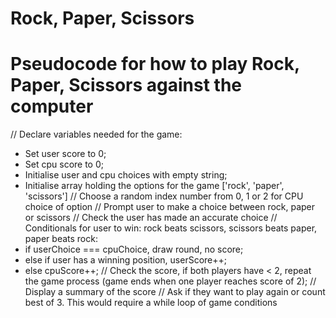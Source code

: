 # Rock, Paper, Scissors

# Pseudocode for how to play Rock, Paper, Scissors against the computer

// Declare variables needed for the game:
  - Set user score to 0;
  - Set cpu score to 0;
  - Initialise user and cpu choices with empty string;
  - Initialise array holding the options for the game ['rock', 'paper', 'scissors']
// Choose a random index number from 0, 1 or 2 for CPU choice of option
// Prompt user to make a choice between rock, paper or scissors
// Check the user has made an accurate choice
// Conditionals for user to win: rock beats scissors, scissors beats paper, paper beats rock:
  - if userChoice === cpuChoice, draw round, no score;
  - else if user has a winning position, userScore++;
  - else cpuScore++;
// Check the score, if both players have < 2, repeat the game process (game ends when one player reaches score of 2);
// Display a summary of the score
// Ask if they want to play again or count best of 3. This would require a while loop of game conditions
